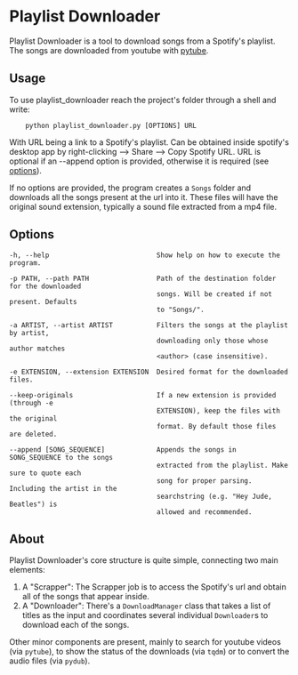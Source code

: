 # Playlist Downloader
Playlist Downloader is a tool to download songs from a Spotify's playlist. The songs are downloaded from youtube with [pytube](https://pytube.io/en/latest/).


## Usage
To use playlist_downloader reach the project's folder through a shell and write:
```
    python playlist_downloader.py [OPTIONS] URL
```
With URL being a link to a Spotify's playlist. Can be obtained inside spotify's desktop app by right-clicking --> Share --> Copy Spotify URL. URL is optional if an --append option is provided, otherwise it is required (see [options](##Options)).

If no options are provided, the program creates a `Songs` folder and downloads all the songs present at the url into it. These files will have the original sound extension, typically a sound file extracted from a mp4 file.

## Options

    -h, --help                           Show help on how to execute the program.

    -p PATH, --path PATH                 Path of the destination folder for the downloaded
                                         songs. Will be created if not present. Defaults
                                         to "Songs/".

    -a ARTIST, --artist ARTIST           Filters the songs at the playlist by artist,
                                         downloading only those whose author matches
                                         <author> (case insensitive).

    -e EXTENSION, --extension EXTENSION  Desired format for the downloaded files.

    --keep-originals                     If a new extension is provided (through -e
                                         EXTENSION), keep the files with the original
                                         format. By default those files are deleted.

    --append [SONG_SEQUENCE]             Appends the songs in SONG_SEQUENCE to the songs
                                         extracted from the playlist. Make sure to quote each
                                         song for proper parsing. Including the artist in the
                                         searchstring (e.g. "Hey Jude, Beatles") is
                                         allowed and recommended.

## About
Playlist Downloader's core structure is quite simple, connecting two main elements:

1. A "Scrapper": The Scrapper job is to access the Spotify's url and obtain all of the songs that appear inside.
2. A "Downloader": There's a `DownloadManager` class that takes a list of titles as the input and coordinates several individual `Downloader`s to download each of the songs.

Other minor components are present, mainly to search for youtube videos (via `pytube`), to show the status of the downloads (via `tqdm`) or to convert the audio files (via `pydub`).
